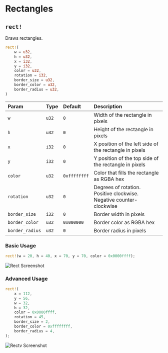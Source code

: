 # Rectangles

## `rect!`

Draws rectangles.

```rust title="turbo::canvas"
rect!(
    w = u32,
    h = u32,
    x = i32,
    y = i32,
    color = u32,
    rotation = i32,
    border_size = u32,
    border_color = u32,
    border_radius = u32,
)
```

| Param           | Type  | Default      | Description                                                         |
| :-------------- | :---- | :----------- | :------------------------------------------------------------------ |
| `w`             | `u32` | `0`          | Width of the rectangle in pixels                                    |
| `h`             | `u32` | `0`          | Height of the rectangle in pixels                                   |
| `x`             | `i32` | `0`          | X position of the left side of the rectangle in pixels              |
| `y`             | `i32` | `0`          | Y position of the top side of the rectangle in pixels               |
| `color`         | `u32` | `0xffffffff` | Color that fills the rectangle as RGBA hex                          |
| `rotation`      | `u32` | `0`          | Degrees of rotation. Positive clockwise. Negative counter-clockwise |
| `border_size`   | `i32` | `0`          | Border width in pixels                                              |
| `border_color`  | `u32` | `0x000000`   | Border color as RGBA hex                                            |
| `border_radius` | `u32` | `0`          | Border radius in pixels                                             |

### Basic Usage

```rust
rect!(w = 20, h = 40, x = 70, y = 70, color = 0x0000ffff);
```

![Rect Screenshot](/rect_screenshot.png)

### Advanced Usage

```rust
rect!(
    x = 112,
    y = 56,
    w = 32,
    h = 32,
    color = 0x0000ffff,
    rotation = 45,
    border_size = 2,
    border_color = 0xffffffff,
    border_radius = 4,
);
```

![Rectv Screenshot](/rectv_screenshot.png)
